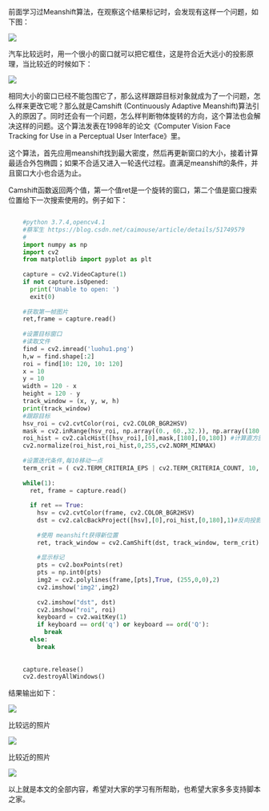前面学习过Meanshift算法，在观察这个结果标记时，会发现有这样一个问题，如下图：

![](https://img.jbzj.com/file_images/article/201911/201911220928131.jpg)

汽车比较远时，用一个很小的窗口就可以把它框住，这是符合近大远小的投影原理，当比较近的时候如下：

![](https://img.jbzj.com/file_images/article/201911/201911220928132.jpg)

相同大小的窗口已经不能包围它了，那么这样跟踪目标对象就成为了一个问题，怎么样来更改它呢？那么就是Camshift (Continuously
Adaptive
Meanshift)算法引入的原因了。同时还会有一个问题，怎么样判断物体旋转的方向，这个算法也会解决这样的问题。这个算法发表在1998年的论文《Computer
Vision Face Tracking for Use in a Perceptual User Interface》里。

这个算法，首先应用meanshift找到最大密度，然后再更新窗口的大小，接着计算最适合外包椭圆；如果不合适又进入一轮迭代过程。直满足meanshift的条件，并且窗口大小也合适为止。

Camshift函数返回两个值，第一个值ret是一个旋转的窗口，第二个值是窗口搜索位置给下一次搜索使用的。例子如下：

```python

    #python 3.7.4,opencv4.1
    #蔡军生 https://blog.csdn.net/caimouse/article/details/51749579
    #
    import numpy as np
    import cv2
    from matplotlib import pyplot as plt
     
    capture = cv2.VideoCapture(1)
    if not capture.isOpened:
      print('Unable to open: ')
      exit(0)
      
    #获取第一帧图片
    ret,frame = capture.read()
     
    #设置目标窗口
    #读取文件
    find = cv2.imread('luohu1.png')
    h,w = find.shape[:2]
    roi = find[10: 120, 10: 120]
    x = 10
    y = 10
    width = 120 - x
    height = 120 - y
    track_window = (x, y, w, h)
    print(track_window)
    #跟踪目标
    hsv_roi = cv2.cvtColor(roi, cv2.COLOR_BGR2HSV)
    mask = cv2.inRange(hsv_roi, np.array((0., 60.,32.)), np.array((180.,255.,255.)))
    roi_hist = cv2.calcHist([hsv_roi],[0],mask,[180],[0,180]) #计算直方图
    cv2.normalize(roi_hist,roi_hist,0,255,cv2.NORM_MINMAX)
     
    #设置迭代条件,每10移动一点
    term_crit = ( cv2.TERM_CRITERIA_EPS | cv2.TERM_CRITERIA_COUNT, 10, 1 )
     
    while(1):
      ret, frame = capture.read()
     
      if ret == True:
        hsv = cv2.cvtColor(frame, cv2.COLOR_BGR2HSV)
        dst = cv2.calcBackProject([hsv],[0],roi_hist,[0,180],1)#反向投影
     
        #使用 meanshift获得新位置
        ret, track_window = cv2.CamShift(dst, track_window, term_crit)
     
        #显示标记
        pts = cv2.boxPoints(ret)
        pts = np.int0(pts)
        img2 = cv2.polylines(frame,[pts],True, (255,0,0),2)
        cv2.imshow('img2',img2)
     
        cv2.imshow("dst", dst) 
        cv2.imshow("roi", roi)
        keyboard = cv2.waitKey(1)
        if keyboard == ord('q') or keyboard == ord('Q'):
          break
      else:
        break
     
      
    capture.release()
    cv2.destroyAllWindows()
```

结果输出如下：

![](https://img.jbzj.com/file_images/article/201911/201911220928133.jpg)

比较远的照片

![](https://img.jbzj.com/file_images/article/201911/201911220928134.jpg)

比较近的照片

![](https://img.jbzj.com/file_images/article/201911/201911220928145.jpg)

以上就是本文的全部内容，希望对大家的学习有所帮助，也希望大家多多支持脚本之家。

